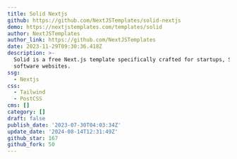 ```yaml
---
title: Solid Nextjs
github: https://github.com/NextJSTemplates/solid-nextjs
demo: https://nextjstemplates.com/templates/solid
author: NextJSTemplates
author_link: https://github.com/NextJSTemplates
date: 2023-11-29T09:30:36.418Z
description: >-
  Solid is a free Next.js template specifically crafted for startups, SaaS, and
  software websites.
ssg:
  - Nextjs
css:
  - Tailwind
  - PostCSS
cms: []
category: []
draft: false
publish_date: '2023-07-30T04:03:34Z'
update_date: '2024-08-14T12:31:49Z'
github_star: 167
github_fork: 50
---
```

